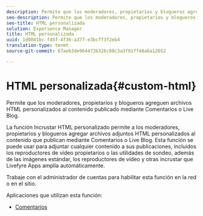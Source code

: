 ```yaml
---
description: Permite que los moderadores, propietarios y blogueros agreguen archivos HTML personalizados al contenido publicado mediante Comentarios o Live Blog.
seo-description: Permite que los moderadores, propietarios y blogueros agreguen archivos HTML personalizados al contenido publicado mediante Comentarios o Live Blog.
seo-title: HTML personalizada
solution: Experience Manager
title: HTML personalizada
uuid: 1d0041bc-f45f-4f36-a377-e3bcff3f2eb4
translation-type: tm+mt
source-git-commit: 67aeb3de964473b326c88c3a3f81ff48a6a12652

---
```



# HTML personalizada{#custom-html}

Permite que los moderadores, propietarios y blogueros agreguen archivos HTML personalizados al contenido publicado mediante Comentarios o Live Blog.

La función Incrustar HTML personalizado permite a los moderadores, propietarios y blogueros agregar archivos adjuntos HTML personalizados al contenido que publican mediante Comentarios o Live Blog. Esta función se puede usar para adjuntar cualquier contenido a sus publicaciones, incluidos los reproductores de vídeo propietarios o las utilidades de sondeo, además de las imágenes estándar, los reproductores de vídeo y otras incrustar que Livefyre Apps amplía automáticamente.

Trabaje con el administrador de cuentas para habilitar esta función en la red o en el sitio.

Aplicaciones que utilizan esta función:

* [Comentarios](/help/using/c-about-apps/c-comments/c-comments.md)

